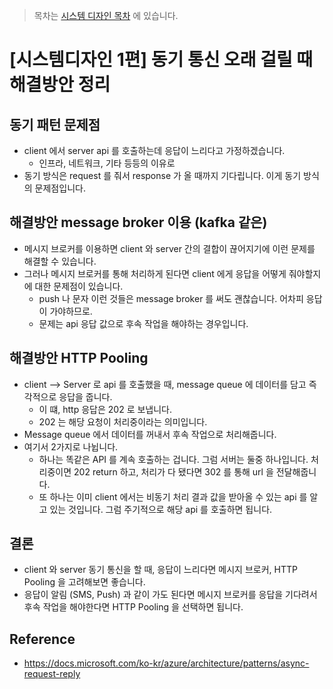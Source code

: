 > 목차는 [시스템 디자인 목차](https://insanelysimple.tistory.com/category/%EC%8B%9C%EC%8A%A4%ED%85%9C%20%EB%94%94%EC%9E%90%EC%9D%B8) 에 있습니다.



# [시스템디자인 1편] 동기 통신 오래 걸릴 때 해결방안 정리




## 동기 패턴 문제점
- client 에서 server api 를 호출하는데 응답이 느리다고 가정하겠습니다.
  - 인프라, 네트워크, 기타 등등의 이유로
- 동기 방식은 request 를 줘서 response 가 올 때까지 기다립니다. 이게 동기 방식의 문제점입니다.




## 해결방안 message broker 이용 (kafka 같은) 
- 메시지 브로커를 이용하면 client 와 server 간의 결합이 끊어지기에 이런 문제를 해결할 수 있습니다.
- 그러나 메시지 브로커를 통해 처리하게 된다면 client 에게 응답을 어떻게 줘야할지에 대한 문제점이 있습니다.
  - push 나 문자 이런 것들은 message broker 를 써도 괜찮습니다. 어차피 응답이 가야하므로.
  - 문제는 api 응답 값으로 후속 작업을 해야하는 경우입니다.



## 해결방안 HTTP Pooling
- client --> Server 로 api 를 호출했을 때, message queue 에 데이터를 담고 즉각적으로 응답을 줍니다.
  - 이 떄, http 응답은 202 로 보냅니다.
  - 202 는 해당 요청이 처리중이라는 의미입니다.
- Message queue 에서 데이터를 꺼내서 후속 작업으로 처리해줍니다.
- 여기서 2가지로 나뉩니다.
  - 하나는 똑같은 API 를 계속 호출하는 겁니다. 그럼 서버는 둘중 하나입니다. 처리중이면 202 return 하고, 처리가 다 됐다면 302 를 통해 url 을 전달해줍니다.
  - 또 하나는 이미 client 에서는 비동기 처리 결과 값을 받아올 수 있는 api 를 알고 있는 것입니다. 그럼 주기적으로 해당 api 를 호출하면 됩니다.



## 결론
- client 와 server 동기 통신을 할 때, 응답이 느리다면 메시지 브로커, HTTP Pooling 을 고려해보면 좋습니다.
- 응답이 알림 (SMS, Push) 과 같이 가도 된다면 메시지 브로커를 응답을 기다려서 후속 작업을 해야한다면 HTTP Pooling 을 선택하면 됩니다.



## Reference
- https://docs.microsoft.com/ko-kr/azure/architecture/patterns/async-request-reply